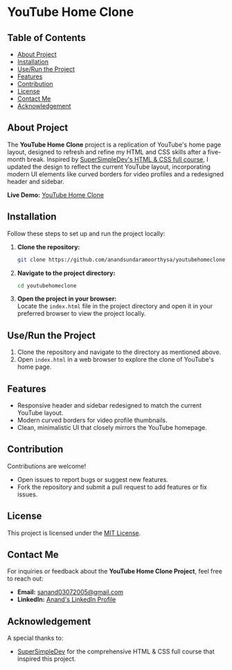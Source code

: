 # YouTube Home Clone  

## Table of Contents  
- [About Project](#about-project)  
- [Installation](#installation)  
- [Use/Run the Project](#use-run-the-project)  
- [Features](#features)  
- [Contribution](#contribution)  
- [License](#license)  
- [Contact Me](#contact-me)  
- [Acknowledgement](#acknowledgement)  

## About Project  
The **YouTube Home Clone** project is a replication of YouTube's home page layout, designed to refresh and refine my HTML and CSS skills after a five-month break. Inspired by [SuperSimpleDev's HTML & CSS full course](https://youtu.be/G3e-cpL7ofc?si=XhPtpbt50xxskw43), I updated the design to reflect the current YouTube layout, incorporating modern UI elements like curved borders for video profiles and a redesigned header and sidebar.  

**Live Demo:** [YouTube Home Clone](https://sa-youtubehomeclone.vercel.app/)  

## Installation  
Follow these steps to set up and run the project locally:  

1. **Clone the repository:**  
   ```bash  
   git clone https://github.com/anandsundaramoorthysa/youtubehomeclone.git  
   ```  

2. **Navigate to the project directory:**  
   ```bash  
   cd youtubehomeclone  
   ```  

3. **Open the project in your browser:**  
   Locate the `index.html` file in the project directory and open it in your preferred browser to view the project locally.  

## Use/Run the Project  
1. Clone the repository and navigate to the directory as mentioned above.  
2. Open `index.html` in a web browser to explore the clone of YouTube's home page.  

## Features  
- Responsive header and sidebar redesigned to match the current YouTube layout.  
- Modern curved borders for video profile thumbnails.  
- Clean, minimalistic UI that closely mirrors the YouTube homepage.  

## Contribution  
Contributions are welcome!  
- Open issues to report bugs or suggest new features.  
- Fork the repository and submit a pull request to add features or fix issues.  

## License  
This project is licensed under the [MIT License](LICENSE).  

## Contact Me  
For inquiries or feedback about the **YouTube Home Clone Project**, feel free to reach out:  
- **Email:** [sanand03072005@gmail.com](mailto:sanand03072005@gmail.com?subject=Inquiry%20About%20YouTube%20Home%20Clone%20Project&body=Hi%20Anand,%0A%0AI'm%20interested%20in%20learning%20more%20about%20the%20YouTube%20Home%20Clone%20project.%20I%20have%20some%20questions%20and%20would%20like%20to%20discuss%20potential%20collaborations.%0A%0AThank%20you!%0A%0ABest%20regards,%0A[Your%20Name])  
- **LinkedIn:** [Anand's LinkedIn Profile](https://www.linkedin.com/in/anandsundaramoorthysa/)  

## Acknowledgement  
A special thanks to:  
- [SuperSimpleDev](https://www.youtube.com/c/SuperSimpleDev) for the comprehensive HTML & CSS full course that inspired this project. 
